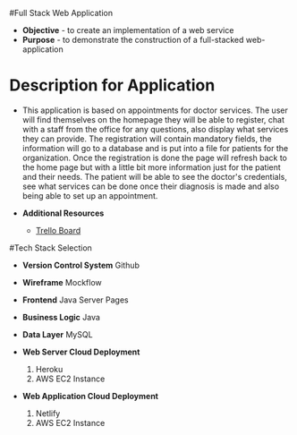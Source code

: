 #Full Stack Web Application

* **Objective** - to create an implementation of a web service
* **Purpose** - to demonstrate the construction of a full-stacked web-application


# Description for Application

* This application is based on appointments for doctor services.
 The user will find themselves on the homepage they will be able to register, chat with a staff from the office for any questions, also display what services they can provide. 
 The registration will contain mandatory fields, the information will go to a database and is put into a file for patients for the organization.
  Once the registration is done the page will refresh back to the home page but with a little bit more information just for the patient and their needs. 
  The patient will be able to see the doctor's credentials, see what services can be done once their diagnosis is made and also being able to set up an appointment.
  
 * **Additional Resources**
 	* [Trello Board](https://trello.com/b/Bb0Cpjnl/star-web-app)
 	
#Tech Stack Selection
  * **Version Control System**
    Github

  * **Wireframe**
    Mockflow

  * **Frontend**
    Java Server Pages
    
  * **Business Logic**
    Java
     
  * **Data Layer**
    MySQL

  * **Web Server Cloud Deployment**
    1. Heroku
    2. AWS EC2 Instance
  
  * **Web Application Cloud Deployment**
    1. Netlify
    2. AWS EC2 Instance
 	